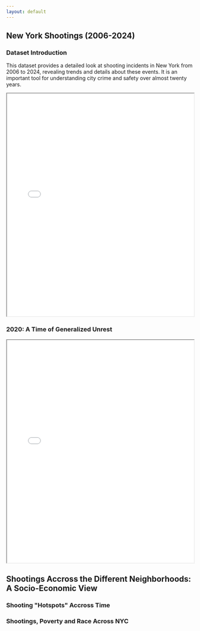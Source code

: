 ```yaml
---
layout: default
---
```


## New York Shootings (2006-2024)

### Dataset Introduction
This dataset provides a detailed look at shooting incidents in New York from 2006 to 2024, revealing trends and details about these events. It is an important tool for understanding city crime and safety over almost twenty years.

<iframe src="/data/shootings_by_year.html" width="100%" height="600px"></iframe>

### 2020: A Time of Generalized Unrest

<iframe src="/data/carousel.html" width="100%" height="600px"></iframe>


## Shootings Accross the Different Neighborhoods: A Socio-Economic View

### Shooting "Hotspots" Accross Time

### Shootings, Poverty and Race Across NYC